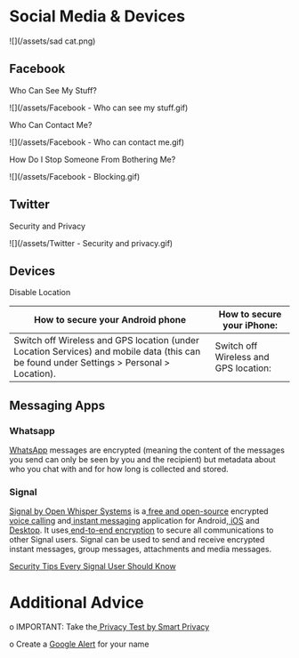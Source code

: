 # Social Media & Devices

![](/assets/sad cat.png)

## Facebook

Who Can See My Stuff?

![](/assets/Facebook - Who can see my stuff.gif)



Who Can Contact Me?

![](/assets/Facebook - Who can contact me.gif)



How Do I Stop Someone From Bothering Me?

![](/assets/Facebook - Blocking.gif)




## Twitter

Security and Privacy

![](/assets/Twitter - Security  and privacy.gif)



## Devices

Disable Location

| How to secure your Android phone | How to secure your iPhone: |
| --- | --- |
| Switch off Wireless and GPS location \(under Location Services\) and mobile data \(this can be found under Settings &gt; Personal &gt; Location\). | Switch off Wireless and GPS location: |


## Messaging Apps

### Whatsapp

[WhatsApp](https://www.google.com/url?q=https://www.whatsapp.com/&sa=D&ust=1478912695335000&usg=AFQjCNELf_NF1iUfscK9LNYX-2EqNpGOow) messages are encrypted \(meaning the content of the messages you send can only be seen by you and the recipient\) but metadata about who you chat with and for how long is collected and stored.

### Signal

[Signal by Open Whisper Systems](https://www.google.com/url?q=https://whispersystems.org/&sa=D&ust=1478912695337000&usg=AFQjCNGHdx1WPmphFboxn6n7XGsef33BfQ) is a[ ](https://www.google.com/url?q=https://en.wikipedia.org/wiki/Free_and_open-source_software&sa=D&ust=1478912695337000&usg=AFQjCNGwU1Q0XuVSopwVy1qJ4btHIQA3gA)[free and open-source](https://www.google.com/url?q=https://en.wikipedia.org/wiki/Free_and_open-source_software&sa=D&ust=1478912695338000&usg=AFQjCNGeZrTk5SpXLtIP8rdwBYKi_EW8ew) encrypted[ voice calling](https://www.google.com/url?q=https://en.wikipedia.org/wiki/Voice_calling&sa=D&ust=1478912695338000&usg=AFQjCNFZgBi7LgOXwClT5w2T3FO0BwXSnQ) and[ instant messaging](https://www.google.com/url?q=https://en.wikipedia.org/wiki/Instant_messaging&sa=D&ust=1478912695339000&usg=AFQjCNHoXsDoewpWnUaxuu0-5F4Aos1H6w) application for Android,[ iOS](https://www.google.com/url?q=https://en.wikipedia.org/wiki/IOS&sa=D&ust=1478912695341000&usg=AFQjCNFFvfrP8d8Z0KOTVQaTMaC7utDpQg) and[ ](https://www.google.com/url?q=https://whispersystems.org/blog/signal-desktop/&sa=D&ust=1478912695341000&usg=AFQjCNH6hD7tXUzlEaQyyQ-CEIIAeu2W2A)[Desktop](https://www.google.com/url?q=https://whispersystems.org/blog/signal-desktop/&sa=D&ust=1478912695342000&usg=AFQjCNHBfEjTHJdIxswAu0yJgUVWeXzROQ). It uses[ ](https://www.google.com/url?q=https://en.wikipedia.org/wiki/End-to-end_encryption&sa=D&ust=1478912695342000&usg=AFQjCNEi5C1kJb__nmiFkCk47K4Umd7rGg)[end-to-end encryption](https://www.google.com/url?q=https://en.wikipedia.org/wiki/End-to-end_encryption&sa=D&ust=1478912695343000&usg=AFQjCNG4Vo3pcqNhwCfVoafL0sdtzb7QHg) to secure all communications to other Signal users. Signal can be used to send and receive encrypted instant messages, group messages, attachments and media messages.

[Security Tips Every Signal User Should Know](https://www.google.com/url?q=https://theintercept.com/2016/07/02/security-tips-every-signal-user-should-know/&sa=D&ust=1478912695344000&usg=AFQjCNEg5QaQwxEpg5CJqH049_FqKIAnYA)

# Additional Advice

o IMPORTANT: Take the[ ](https://www.google.com/url?q=http://smartprivacy.tumblr.com/privacynow&sa=D&ust=1478912695346000&usg=AFQjCNHk6DA9iA5VUGtBxjVsKzxOjBU7sQ)[Privacy Test by Smart Privacy](https://www.google.com/url?q=http://smartprivacy.tumblr.com/privacynow&sa=D&ust=1478912695347000&usg=AFQjCNGjAN8OCYH3WXnd3DP_haNY--ZHog)

o Create a [Google Alert](https://www.google.com/url?q=https://www.google.com/alerts&sa=D&ust=1478912695348000&usg=AFQjCNH-T5bZUuRKQwCWL8x6g3JbYp3IkQ) for your name


